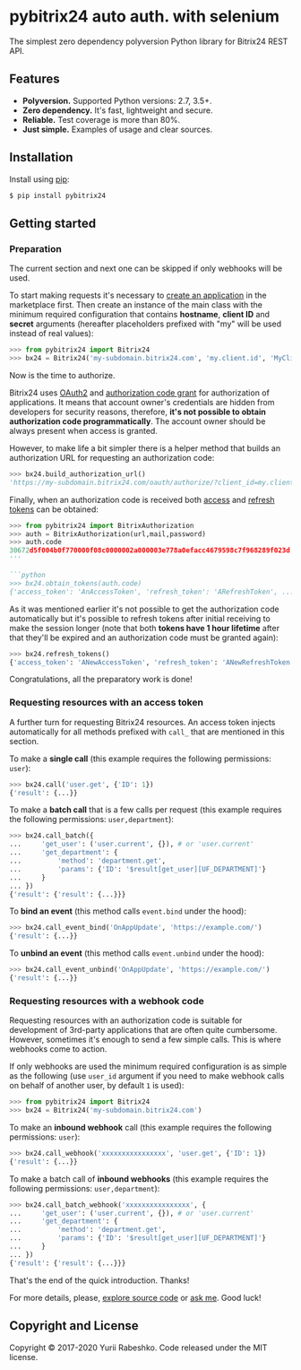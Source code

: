 # pybitrix24 auto auth. with selenium
The simplest zero dependency polyversion Python library for Bitrix24 REST API.

## Features
- **Polyversion.** Supported Python versions: 2.7, 3.5+.
- **Zero dependency.** It's fast, lightweight and secure.
- **Reliable.** Test coverage is more than 80%.
- **Just simple.** Examples of usage and clear sources.

## Installation
Install using [pip](https://pip.pypa.io/en/stable/):

```bash
$ pip install pybitrix24
```

## Getting started

### Preparation

The current section and next one can be skipped if only webhooks will be used.

To start making requests it's necessary to [create an application](https://training.bitrix24.com/rest_help/bitrix24_apps/index.php) in the marketplace first. Then create an instance of the main class with the minimum required configuration that contains **hostname**, **client ID** and **secret** arguments (hereafter placeholders prefixed with "my" will be used instead of real values):

```python
>>> from pybitrix24 import Bitrix24
>>> bx24 = Bitrix24('my-subdomain.bitrix24.com', 'my.client.id', 'MyClientSecret')
```

Now is the time to authorize.

Bitrix24 uses [OAuth2](https://training.bitrix24.com/rest_help/oauth/authentication.php) and [authorization code grant](https://tools.ietf.org/html/rfc6749#section-1.3.1) for authorization of applications. It means that account owner's credentials are hidden from developers for security reasons, therefore, **it's not possible to obtain authorization code programmatically**. The account owner should be always present when access is granted.

However, to make life a bit simpler there is a helper method that builds an authorization URL for requesting an authorization code:

```python
>>> bx24.build_authorization_url()
'https://my-subdomain.bitrix24.com/oauth/authorize/?client_id=my.client.id&response_type=code'
```

Finally, when an authorization code is received both [access](https://tools.ietf.org/html/rfc6749#section-1.4) and [refresh tokens](https://tools.ietf.org/html/rfc6749#section-1.5) can be obtained: 

```python
>>> from pybitrix24 import BitrixAuthorization
>>> auth = BitrixAuthorization(url,mail,password)
>>> auth.code
30672d5f004b0f770000f08c0000002a000003e778a0efacc4679598c7f968289f023d
'''

```python
>>> bx24.obtain_tokens(auth.code)
{'access_token': 'AnAccessToken', 'refresh_token': 'ARefreshToken', ...}
```

As it was mentioned earlier it's not possible to get the authorization code automatically but it's possible to refresh tokens after initial receiving to make the session longer (note that both **tokens have 1 hour lifetime** after that they'll be expired and an authorization code must be granted again):

```python
>>> bx24.refresh_tokens()
{'access_token': 'ANewAccessToken', 'refresh_token': 'ANewRefreshToken', ...}
```

Congratulations, all the preparatory work is done!

### Requesting resources with an access token

A further turn for requesting Bitrix24 resources. An access token injects automatically for all methods prefixed with `call_` that are mentioned in this section.

To make a **single call** (this example requires the following permissions: `user`):

```python
>>> bx24.call('user.get', {'ID': 1})
{'result': {...}}
```

To make a **batch call** that is a few calls per request (this example requires the following permissions: `user,department`):

```python
>>> bx24.call_batch({
...     'get_user': ('user.current', {}), # or 'user.current'
...     'get_department': {
...         'method': 'department.get',
...         'params': {'ID': '$result[get_user][UF_DEPARTMENT]'}
...     }
... })
{'result': {'result': {...}}}
```

To **bind an event** (this method calls `event.bind` under the hood):

```python
>>> bx24.call_event_bind('OnAppUpdate', 'https://example.com/')
{'result': {...}}
```

To **unbind an event** (this method calls `event.unbind` under the hood):

```python
>>> bx24.call_event_unbind('OnAppUpdate', 'https://example.com/')
{'result': {...}}
```

### Requesting resources with a webhook code

Requesting resources with an authorization code is suitable for development of 3rd-party applications that are often quite cumbersome. However, sometimes it's enough to send a few simple calls. This is where webhooks come to action. 

If only webhooks are used the minimum required configuration is as simple as the following (use `user_id` argument if you need to make webhook calls on behalf of another user, by default `1` is used):

```python
>>> from pybitrix24 import Bitrix24
>>> bx24 = Bitrix24('my-subdomain.bitrix24.com')
```

To make an **inbound webhook** call (this example requires the following permissions: `user`):

```python
>>> bx24.call_webhook('xxxxxxxxxxxxxxxx', 'user.get', {'ID': 1})
{'result': {...}}
```

To make a batch call of **inbound webhooks** (this example requires the following permissions: `user,department`):

```python
>>> bx24.call_batch_webhook('xxxxxxxxxxxxxxxx', {
...     'get_user': ('user.current', {}), # or 'user.current'
...     'get_department': {
...         'method': 'department.get',
...         'params': {'ID': '$result[get_user][UF_DEPARTMENT]'}
...     }
... })
{'result': {'result': {...}}}
```

That's the end of the quick introduction. Thanks!

For more details, please, [explore source code](pybitrix24/bitrix24.py) or [ask me](https://github.com/yarbshk/pybitrix24/issues/new). Good luck!

## Copyright and License
Copyright © 2017-2020 Yurii Rabeshko. Code released under the MIT license.
